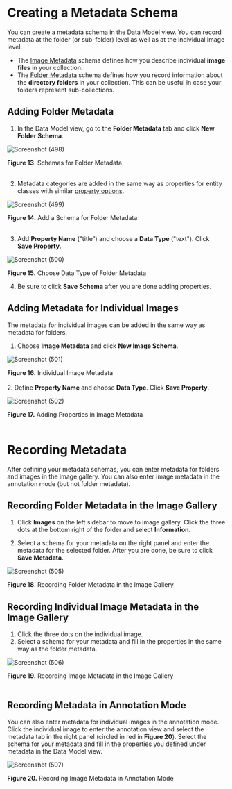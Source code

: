 # Creating a Metadata Schema

You can create a metadata schema in the Data Model view. You can record metadata at the folder (or sub-folder) level as well as at the individual image level. 
- The [Image Metadata](https://github.com/rsimon/immarkus/wiki/05-Working-with-Metadata#adding-metatdata-for-individual-images) schema defines how you describe individual __image files__ in your collection.
- The [Folder Metadata](https://github.com/rsimon/immarkus/wiki/05-Working-with-Metadata#adding-folder-metadata) schema defines how you record information about the __directory folders__ in your collection. This can be useful in case your folders represent sub-collections.

## Adding Folder Metadata

1. In the Data Model view, go to the **Folder Metadata** tab and click **New Folder Schema**. 

![Screenshot (498)](https://github.com/rsimon/immarkus/assets/128056738/2210a06d-eedd-482f-b519-16b28e845113)

**Figure 13**. Schemas for Folder Metadata 
<br/><br/>

2.  Metadata categories are added in the same way as properties for entity classes with similar [property options](https://github.com/rsimon/immarkus/wiki/03-Designing-Data-Model#property-options).  

![Screenshot (499)](https://github.com/rsimon/immarkus/assets/128056738/3ec44d69-8f94-4085-af65-05b2677f9879)

**Figure 14.** Add a Schema for Folder Metadata
<br/><br/>

3. Add **Property Name** ("title”) and choose a **Data Type** ("text"). Click **Save Property**. 

![Screenshot (500)](https://github.com/rsimon/immarkus/assets/128056738/b4d6c9f2-2c97-4e69-b3d6-f6109c744b89)

**Figure 15.** Choose Data Type of Folder Metadata

4. Be sure to click **Save Schema** after you are done adding properties.

## Adding Metadata for Individual Images

The metadata for individual images can be added in the same way as metadata for folders.  

1. Choose **Image Metadata** and click **New Image Schema**. 

![Screenshot (501)](https://github.com/rsimon/immarkus/assets/128056738/2ed26f55-e180-4815-b7f4-677610b05d77)

**Figure 16.**  Individual Image Metadata
<br/><br/>
2. Define **Property Name** and choose **Data Type**. Click **Save Property**. 

![Screenshot (502)](https://github.com/rsimon/immarkus/assets/128056738/05e9a2e5-e62c-42db-b7d5-5c5e5a467f05)

**Figure 17.** Adding Properties in Image Metadata
<br/><br/>


# Recording Metadata

After defining your metadata schemas, you can enter metadata for folders and images in the image gallery. You can also enter image metadata in the annotation mode (but not folder metadata).

## Recording Folder Metadata in the Image Gallery 

1. Click **Images** on the left sidebar to move to image gallery. Click the three dots at the bottom right of the folder and select **Information**.

1. Select a schema for your metadata on the right panel and enter the metadata for the selected folder. After you are done, be sure to click **Save Metadata**. 

![Screenshot (505)](https://github.com/rsimon/immarkus/assets/128056738/6c55b8bb-5406-40f0-a441-d23aec01e624)

**Figure 18**. Recording Folder Metadata in the Image Gallery
<br/>

## Recording Individual Image Metadata in the Image Gallery 
1. Click the three dots on the individual image. 
2. Select a schema for your metadata and fill in the properties in the same way as the folder metadata.

![Screenshot (506)](https://github.com/rsimon/immarkus/assets/128056738/35ad3826-6688-4dd1-832c-ddc776168076)

**Figure 19.** Recording Image Metadata in the Image Gallery   
<br/>

## Recording Metadata in Annotation Mode

You can also enter metadata for individual images in the annotation mode. Click the individual image to enter the annotation view and select the metadata tab in the right panel (circled in red in **Figure 20**). Select the schema for your metadata and fill in the properties you defined under metadata in the Data Model view. 

![Screenshot (507)](https://github.com/rsimon/immarkus/assets/128056738/eaafd13a-7bd8-408e-aaa5-5a512bcce8ba)

**Figure 20.** Recording Image Metadata in Annotation Mode


